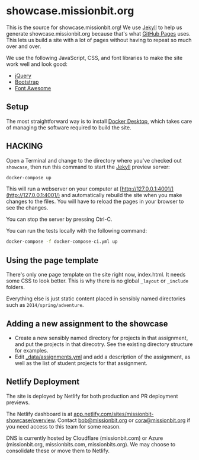 # showcase.missionbit.org

This is the source for showcase.missionbit.org!
We use [Jekyll] to help us generate showcase.missionbit.org because that's
what [GitHub Pages] uses. This lets us build a site with a lot of
pages without having to repeat so much over and over.

We use the following JavaScript, CSS, and font libraries to make the
site work well and look good:

* [jQuery]
* [Bootstrap]
* [Font Awesome]

## Setup

The most straightforward way is to install [Docker Desktop],
which takes care of managing the software required to build the site.

## HACKING

Open a Terminal and change to the directory where you've checked out
`showcase`, then run this command to start the [Jekyll]
preview server:

```bash
docker-compose up
```

This will run a webserver on your computer at
[http://127.0.0.1:4001/](http://127.0.0.1:4001/)
and automatically rebuild the site when you make changes to the files.
You will have to reload the pages in your browser to see the changes.

You can stop the server by pressing Ctrl-C.

You can run the tests locally with the following command:

```bash
docker-compose -f docker-compose-ci.yml up
```

## Using the page template

There's only one page template on the site right now,
index.html. It needs some CSS to look better. This is why
there is no global `_layout` or `_include` folders.

Everything else is just static content placed in sensibly
named directories such as `2014/spring/adventure`.

## Adding a new assignment to the showcase

* Create a new sensibly named directory for projects in that assignment,
  and put the projects in that direcotry. See the existing directory
  structure for examples.
* Edit [_data/assignments.yml](_data/assignments.yml) and add a
  description of the assignment, as well as the list of student
  projects for that assignment.

## Netlify Deployment

The site is deployed by Netlify for both production and PR deployment previews.

The Netlify dashboard is at
[app.netlify.com/sites/missionbit-showcase/overview](https://app.netlify.com/sites/missionbit-showcase/overview).
Contact bob@missionbit.org or cora@missionbit.org if you need access to this
team for some reason.

DNS is currently hosted by
Cloudflare (missionbit.com) or
Azure (missionbit.org, missionbits.com, missionbits.org).
We may choose to consolidate these or move them to Netlify.

[Docker Desktop]: https://www.docker.com/products/docker-desktop
[Jekyll]: http://jekyllrb.com/
[GitHub Pages]: https://pages.github.com/
[jQuery]: http://jquery.com/
[Bootstrap]: http://getbootstrap.com/
[Font Awesome]: http://fontawesome.io/
[YAML Front Matter]: http://jekyllrb.com/docs/frontmatter/
